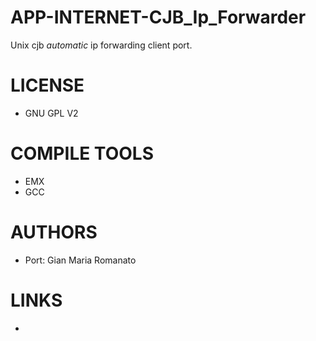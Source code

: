 APP-INTERNET-CJB_Ip_Forwarder
=============================

Unix cjb *automatic* ip forwarding client port. 

LICENSE
===============
* GNU GPL V2

COMPILE TOOLS
===============
* EMX
* GCC

AUTHORS
===============
* Port: Gian Maria Romanato

LINKS
===============
* 
